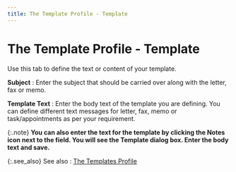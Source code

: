 ```yaml
---
title: The Template Profile - Template
---
```


# The Template Profile - Template


Use this tab to define the text or content of your template.


**Subject**
: Enter the subject that should be carried over along  with the letter, fax or memo.


**Template Text**
: Enter the body text of the template you are defining.  You can define different text messages for letter, fax, memo or task/appointments  as per your requirement.


{:.note}
**You can also enter the text for the template  by clicking the **Notes** icon next  to the field. You will see the **Template**  dialog box. Enter the body text and save.**


{:.see_also}
See also
: [The Templates  Profile]({{site.crm_baseurl}}/standard-crm/bam/templates/the_templates_profile.html)
